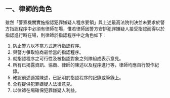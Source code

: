 ## 一、律師的角色

雖然「警察機關實施指認犯罪嫌疑人程序要領」與上述最高法院判決並未要求於警方指認程序中必須有律師在場，惟若律師因警方安排犯罪嫌疑人接受指認而得以於指認進行時在場，則律師於指認程序中之角色如下：

1. 防止警方以不當方式進行指認程序。
2. 與警方爭取協商最恰當的指認程序。
3. 就指認程序之可行性及被指認對象之列隊組成表示意見。
4. 所有已揭露資訊、協商、律師的陳述以及程序進行等，律師均應自行製作紀錄。
5. 確認前述適當陳述，已記明於指認程序的記錄或筆錄上。
6. 全程提供犯罪嫌疑人法律意見。
7. 以律師在場確保犯罪嫌疑人利益。
